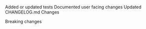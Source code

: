  Added or updated tests
 Documented user facing changes
 Updated CHANGELOG.md
Changes

Breaking changes
